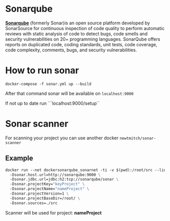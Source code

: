 # Sonarqube

**[Sonarqube](https://www.sonarqube.org)** (formerly Sonar)is an open source platform developed by SonarSource for continuous inspection of code quality to perform automatic reviews with static analysis of code to detect bugs, code smells and security vulnerabilities on 20+ programming languages. SonarQube offers reports on duplicated code, coding standards, unit tests, code coverage, code complexity, comments, bugs, and security vulnerabilities.

# How to run sonar
```
docker-compose -f sonar.yml up --build
```

After that command sonar will be available on ```localhost:9000```

If not up to date run ```localhost:9000/setup``


# Sonar scanner

For scanning your project you can use another docker ```newtmitch/sonar-scanner```

## Example

```dockerfile
docker run --net dockersonarqube_sonarnet -ti -v $(pwd):/root/src --link dockersonarqube_sonarqube_1 newtmitch/sonar-scanner sonar-scanner \ 
  -Dsonar.host.url=http://sonarqube:9000 \
  -Dsonar.jdbc.url=jdbc:h2:tcp://sonarqube/sonar \
  -Dsonar.projectKey="keyProject" \
  -Dsonar.projectName="nameProject" \
  -Dsonar.projectVersion=1 \
  -Dsonar.projectBaseDir=/root/ \
  -Dsonar.sources=./src
```

Scanner will be used for project: **nameProject**
